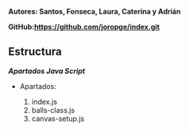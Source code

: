 **Autores: Santos, Fonseca, Laura, Caterina y Adrián**

**GitHub:https://github.com/joropge/index.git**
## Estructura ##

***Apartados Java Script***
* Apartados:

    1. index.js
    2. balls-class.js
    3. canvas-setup.js